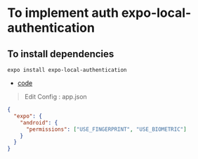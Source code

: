# To implement auth expo-local-authentication

## To install dependencies

```
expo install expo-local-authentication
```
- [ code ](https://github.com/expo/expo/tree/main/packages/expo-local-authentication)

> Edit Config : app.json

```json
{
  "expo": {
    "android": {
      "permissions": ["USE_FINGERPRINT", "USE_BIOMETRIC"]
    }
  }
}
```
